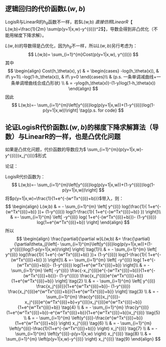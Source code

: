 ## 逻辑回归的代价函数$L(w,b)$





LogisR与LinearR的$h_\theta$函数不一样，若$L(w,b) $直接仿照LinearR【$ L(w,b)=\frac{1}{2m} \sum(p(y=1|x,w)-y^{(i)})^2$】，导数会得到非凸优化（不能用梯度下降求解）。

$L(w,b)$的导数得是凸优化，因为$h_\theta$不一样，所以$L(w,b)$另行考虑为：
$$
L(w,b)= \sum_{i=1}^{m}Cost(p(y=1|x,w), y^{(i)})
$$
其中
$$
\begin{align}
Cost(h_\theta(x), y) & = \begin{cases}
	-log(h_\theta(x)), & if\ y=1\\
	-log(1-h_\theta(x)), & if\ y=0
\end{cases}\\
& (p.s. 一条单调减曲线+一条单调增曲线合成凸形状) \\
& = -ylog(h_\theta(x))-(1-y)log(1-h_\theta(x))
\end{align}
$$
因此
$$
L(w,b)=- \sum_{i=1}^{m}\left[y^{(i)}log(p(y=1|x,w))+(1-y^{(i)})log(1-p(y=1|x,w))\right] \tag{p.s. for code}
$$

## 论证LogisR代价函数$L(w,b)$的梯度下降求解算法（导数）与LinearR的一样，也是凸优化问题

如果是凸优化问题，代价函数的导数应为$ \sum_{i=1}^{m}(p(y=1|x,w)-y^{(i)})x_j^{(i)}$形式

论证：

LogisR代价函数为：
$$
L(w,b)=- \sum_{i=1}^{m}\left[y^{(i)}log(p(y=1|x,w))+(1-y^{(i)})log(1-p(y=1|x,w))\right]
$$
将$p(y=1|x,w)=\frac{1}{1+e^{-(w^Tx^{(i)}+b)}}$带入，则：
$$
\begin{align}
    L(w,b) & = - \sum_{i=1}^{m} \left[ y^{(i)} log(\frac{1}{ 1+e^{-(w^Tx^{(i)}+b)} })+ (1-y^{(i)}) log(1-\frac{1}{ 1+e^{-(w^Tx^{(i)}+b)} }) \right]\\
    & =- \sum_{i=1}^{m} \left[ -y^{(i)} log( 1+e^{-(w^Tx^{(i)}+b)})- (1-y^{(i)}) log(1+e^{w^Tx^{(i)}+b}) \right] 
\end{align}
$$
所以
$$
\begin{align}
	\frac{\partial}{\partial w}L(w,b) &= \frac{\partial}{\partial\theta_j}\left[- \sum_{i=1}^{m}\left[y^{(i)}log(p(y=1|x,w))+(1-y^{(i)})log(1-p(y=1|x,w))\right] \right] \tag{1}\\
	& = - \sum_{i=1}^{m} \left[ y^{(i)} log(\frac{1}{ 1+e^{-(w^Tx^{(i)}+b)} })+ (1-y^{(i)}) log(1-\frac{1}{ 1+e^{-(w^Tx^{(i)}+b)} }) \right]\\
  & =- \sum_{i=1}^{m} \left[ -y^{(i)} log( 1+e^{-(w^Tx^{(i)}+b)})- (1-y^{(i)}) log(1+e^{w^Tx^{(i)}+b}) \right]\\
	& = - \sum_{i=1}^{m} \left[ -y^{(i)} \frac{-x_j^{(i)}e^{-(w^Tx^{(i)}+b)}}{1+e^{-(w^Tx^{(i)}+b)}}- (1-y^{(i)}) \frac{x_j^{(i)}e^{w^Tx^{(i)}+b}}{1+e^{w^Tx^{(i)}+b}} \right] \tag{2} \\
	& = - \sum_{i=1}^{m} \left[ y^{(i)} \frac{x_j^{(i)}}{1+e^{w^Tx^{(i)}+b}}- (1-y^{(i)}) \frac{x_j^{(i)}e^{w^Tx^{(i)}+b}}{1+e^{w^Tx^{(i)}+b}} \right] \tag{3} \\
	& = - \sum_{i=1}^{m} \frac{y^{(i)}x_j^{(i)}-x_j^{(i)}e^{w^Tx^{(i)}+b}+y^{(i)}x_j^{(i)}e^{w^Tx^{(i)}+b}}{1+e^{w^Tx^{(i)}+b}} \tag{4} \\
	& = - \sum_{i=1}^{m} \frac{y^{(i)}(1+e^{w^Tx^{(i)}+b})-e^{w^Tx^{(i)}+b}}{1+e^{w^Tx^{(i)}+b}}x_j^{(i)} \tag{5} \\
	& = - \sum_{i=1}^{m} \left(y^{(i)}-\frac{e^{w^Tx^{(i)}+b}}{1+e^{w^Tx^{(i)}+b}} \right) x_j^{(i)} \tag{6} \\
	& = - \sum_{i=1}^{m} \left(y^{(i)}-\frac{1}{1+e^{-(w^Tx^{(i)}+b)}} \right) x_j^{(i)} \tag{7} \\
	& = - \sum_{i=1}^{m} \left(y^{(i)}-p(y=1|x,w) \right) x_j^{(i)} \tag{8} \\
	& =  \sum_{i=1}^{m} \left(p(y=1|x,w)-y^{(i)} \right) x_j^{(i)} \tag{9}
\end{align}
$$

